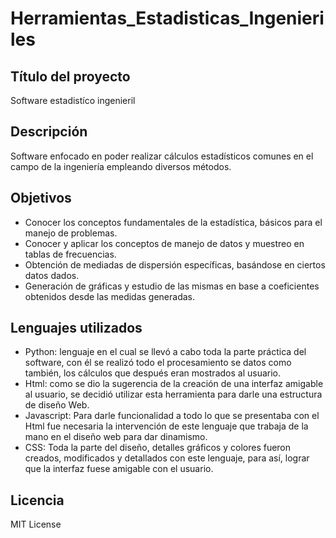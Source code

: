 # Herramientas_Estadisticas_Ingenieriles

## Título del proyecto
Software estadistíco ingenieril

## Descripción
Software enfocado en poder realizar cálculos estadísticos comunes en el campo de la ingeniería empleando diversos métodos.

## Objetivos
-	Conocer los conceptos fundamentales de la estadística, básicos para el manejo de problemas.
-	Conocer y aplicar los conceptos de manejo de datos y muestreo en tablas de frecuencias.
-	Obtención de mediadas de dispersión específicas, basándose en ciertos datos dados.
-	Generación de gráficas y estudio de las mismas en base a coeficientes obtenidos desde las medidas generadas.

## Lenguajes utilizados
- Python: lenguaje en el cual se llevó a cabo toda la parte práctica del software, con él se realizó todo el procesamiento se datos como también, los cálculos que después eran mostrados al usuario.
- Html: como se dio la sugerencia de la creación de una interfaz amigable al usuario, se decidió utilizar esta herramienta para darle una estructura de diseño Web.
- Javascript: Para darle funcionalidad a todo lo que se presentaba con el Html fue necesaria la intervención de este lenguaje que trabaja de la mano en el diseño web para dar dinamismo.
- CSS: Toda la parte del diseño, detalles gráficos y colores fueron creados, modificados y detallados con este lenguaje, para así, lograr que la interfaz fuese amigable con el usuario.

## Licencia
MIT License

